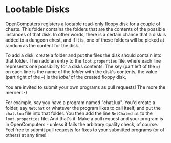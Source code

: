 Lootable Disks
==============

OpenComputers registers a lootable read-only floppy disk for a couple of chests. This folder contains the folders that are the contents of the possible instances of that disk. In other words, there is a certain chance that a disk is added to a dungeon chest, and if it is, one of these folders will be picked at random as the content for the disk.

To add a disk, create a folder and put the files the disk should contain into that folder. Then add an entry to the `loot.properties` file, where each line represents one possibility for a disks contents. The key (part left of the `=`) on each line is the name of the *folder* with the disk's contents, the value (part right of the `=`) is the *label* of the created floppy disk.

You are invited to submit your own programs as pull requests! The more the merrier :-)

For example, say you have a program named "chat.lua". You'd create a folder, say `NetChat` or whatever the program likes to call itself, and put the `chat.lua` file into that folder. You then add the line `NetChat=chat` to the `loot.properties` file. And that's it. Make a pull request and your program is in OpenComputers - unless it fails the arbitrary quality check, of course. Feel free to submit pull requests for fixes to your submitted programs (or of others) at any time!
